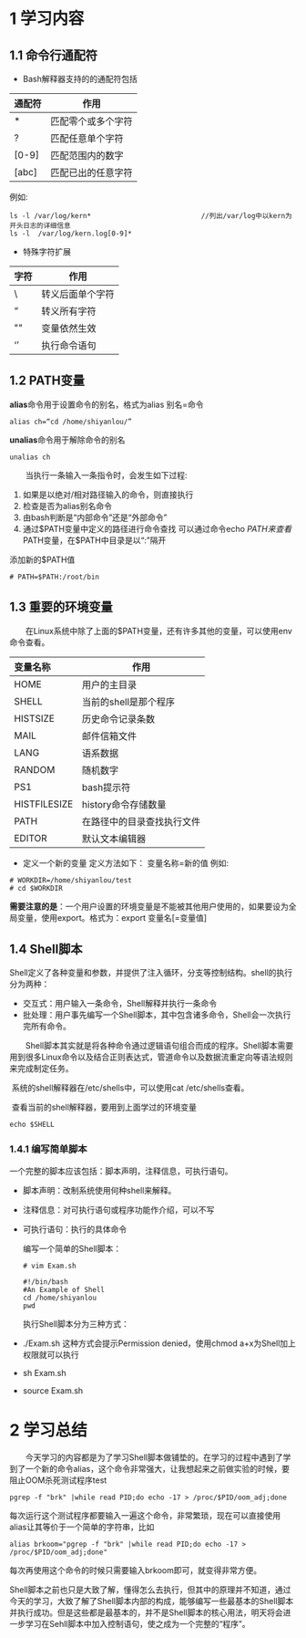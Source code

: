 # 1 学习内容

## 1.1 命令行通配符

* Bash解释器支持的的通配符包括

| 通配符 | 作用               |
| ------ | ------------------ |
| *      | 匹配零个或多个字符 |
| ?      | 匹配任意单个字符   |
| [0-9]  | 匹配范围内的数字   |
| [abc]  | 匹配已出的任意字符 |

例如:

```
ls -l /var/log/kern*                           //列出/var/log中以kern为开头日志的详细信息
ls -l  /var/log/kern.log[0-9]*                 
```
* 特殊字符扩展

| 字符 | 作用             |
| ---- | ---------------- |
| \    | 转义后面单个字符 |
| “    | 转义所有字符     |
| ""   | 变量依然生效     |
| ‘’   | 执行命令语句     |

## 1.2 PATH变量

**alias**命令用于设置命令的别名，格式为alias 别名=命令

```shell
alias ch=“cd /home/shiyanlou/”
```
**unalias**命令用于解除命令的别名
```shell
unalias ch
```
&emsp;&emsp;当执行一条输入一条指令时，会发生如下过程:
1.	如果是以绝对/相对路径输入的命令，则直接执行
2.	检查是否为alias别名命令
3.	由bash判断是“内部命令”还是“外部命令”
4.	通过$PATH变量中定义的路径进行命令查找
可以通过命令echo $PATH来查看$PATH变量，在$PATH中目录是以“:”隔开

添加新的$PATH值
```shell
# PATH=$PATH:/root/bin
```
## 1.3 重要的环境变量
&emsp;&emsp;在Linux系统中除了上面的$PATH变量，还有许多其他的变量，可以使用env命令查看。

| 变量名称     | 作用                       |
| :----------- | -------------------------- |
| HOME         | 用户的主目录               |
| SHELL        | 当前的shell是那个程序      |
| HISTSIZE     | 历史命令记录条数           |
| MAIL         | 邮件信箱文件               |
| LANG         | 语系数据                   |
| RANDOM       | 随机数字                   |
| PS1          | bash提示符                 |
| HISTFILESIZE | history命令存储数量        |
| PATH         | 在路径中的目录查找执行文件 |
| EDITOR       | 默认文本编辑器             |

* 定义一个新的变量
定义方法如下：
变量名称=新的值
例如:
```shell
# WORKDIR=/home/shiyanlou/test          
# cd $WORKDIR
```
__需要注意的是__：一个用户设置的环境变量是不能被其他用户使用的，如果要设为全局变量，使用export。格式为：export 变量名[=变量值]

## 1.4 Shell脚本

Shell定义了各种变量和参数，并提供了注入循环，分支等控制结构。shell的执行分为两种：

* 交互式：用户输入一条命令，Shell解释并执行一条命令
* 批处理：用户事先编写一个Shell脚本，其中包含诸多命令，Shell会一次执行完所有命令。

&emsp;&emsp;Shell脚本其实就是将各种命令通过逻辑语句组合而成的程序。Shell脚本需要用到很多Linux命令以及结合正则表达式，管道命令以及数据流重定向等语法规则来完成制定任务。

​	系统的shell解释器在/etc/shells中，可以使用cat /etc/shells查看。

​	查看当前的shell解释器，要用到上面学过的环境变量

```shell
echo $SHELL
```



### 1.4.1 编写简单脚本

一个完整的脚本应该包括：脚本声明，注释信息，可执行语句。

* 脚本声明：改制系统使用何种shell来解释。

* 注释信息：对可执行语句或程序功能作介绍，可以不写

* 可执行语句：执行的具体命令

  编写一个简单的Shell脚本：

  ```shell
  # vim Exam.sh
  
  #!/bin/bash
  #An Example of Shell
  cd /home/shiyanlou
  pwd
  ```

  执行Shell脚本分为三种方式：

* ./Exam.sh     这种方式会提示Permission denied，使用chmod a+x为Shell加上权限就可以执行

* sh Exam.sh

* source Exam.sh

# 2 学习总结

&emsp;&emsp;今天学习的内容都是为了学习Shell脚本做铺垫的。在学习的过程中遇到了学到了一个新的命令alias，这个命令非常强大，让我想起来之前做实验的时候，要阻止OOM杀死测试程序test

```shell
pgrep -f "brk" |while read PID;do echo -17 > /proc/$PID/oom_adj;done
```

每次运行这个测试程序都要输入一遍这个命令，非常繁琐，现在可以直接使用alias让其等价于一个简单的字符串，比如

```shell
alias brkoom="pgrep -f "brk" |while read PID;do echo -17 > /proc/$PID/oom_adj;done"
```



每次再使用这个命令的时候只需要输入brkoom即可，就变得非常方便。

​	Shell脚本之前也只是大致了解，懂得怎么去执行，但其中的原理并不知道，通过今天的学习，大致了解了Shell脚本内部的构成，能够编写一些最基本的Shell脚本并执行成功。但是这些都是最基本的，并不是Shell脚本的核心用法，明天将会进一步学习在Sehll脚本中加入控制语句，使之成为一个完整的“程序”。

​	




